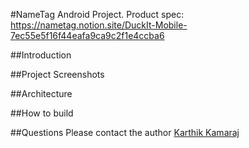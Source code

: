 #NameTag Android Project. 
Product spec: https://nametag.notion.site/DuckIt-Mobile-7ec55e5f16f44eafa9ca9c2f1e4ccba6

##Introduction


##Project Screenshots

##Architecture

##How to build

##Questions
Please contact the author [Karthik Kamaraj](karthik.kamaraj@gmail.com)
